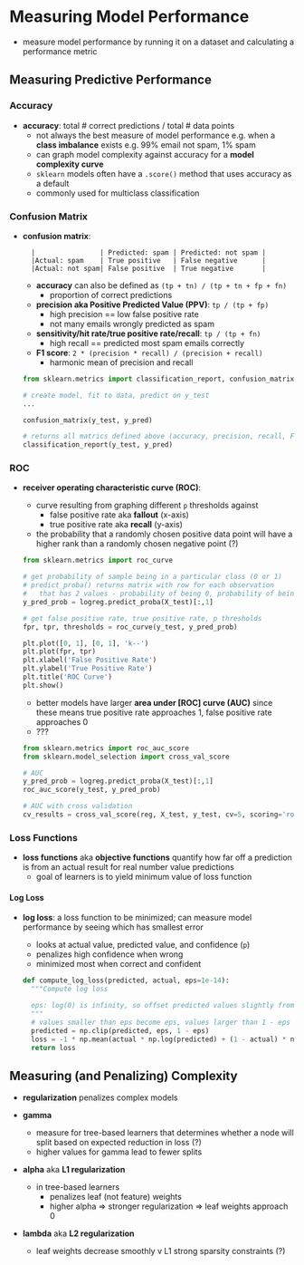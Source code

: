 # Measuring Model Performance

- measure model performance by running it on a dataset and calculating a performance metric

## Measuring Predictive Performance

### Accuracy

- **accuracy**: total # correct predictions / total # data points
    - not always the best measure of model performance e.g. when a **class imbalance** exists e.g. 99% email not spam, 1% spam
    - can graph model complexity against accuracy for a **model complexity curve**
    - `sklearn` models often have a `.score()` method that uses accuracy as a default
    - commonly used for multiclass classification

### Confusion Matrix

- **confusion matrix**:

        |                | Predicted: spam | Predicted: not spam |
        |Actual: spam    | True positive   | False negative      |
        |Actual: not spam| False positive  | True negative       |

    - **accuracy** can also be defined as `(tp + tn) / (tp + tn + fp + fn)`
        - proportion of correct predictions
    - **precision aka Positive Predicted Value (PPV)**: `tp / (tp + fp)`
        - high precision == low false positive rate
        - not many emails wrongly predicted as spam
    - **sensitivity/hit rate/true positive rate/recall**: `tp / (tp + fn)`
        - high recall == predicted most spam emails correctly
    - **F1 score**: `2 * (precision * recall) / (precision + recall)`
        - harmonic mean of precision and recall

    ```python
    from sklearn.metrics import classification_report, confusion_matrix

    # create model, fit to data, predict on y_test
    ...

    confusion_matrix(y_test, y_pred)

    # returns all matrics defined above (accuracy, precision, recall, F1-score)
    classification_report(y_test, y_pred)
    ```

### ROC

- **receiver operating characteristic curve (ROC)**:
    - curve resulting from graphing different `p` thresholds against
      - false positive rate aka **fallout** (x-axis)
      - true positive rate aka **recall** (y-axis)
    - the probability that a randomly chosen positive data point will have a higher rank than a randomly chosen negative point (?)

    ```python
    from sklearn.metrics import roc_curve

    # get probability of sample being in a particular class (0 or 1)
    # predict_proba() returns matrix with row for each observation
    #   that has 2 values - probability of being 0, probability of being 1
    y_pred_prob = logreg.predict_proba(X_test)[:,1]

    # get false positive rate, true positive rate, p thresholds
    fpr, tpr, thresholds = roc_curve(y_test, y_pred_prob)

    plt.plot([0, 1], [0, 1], 'k--')
    plt.plot(fpr, tpr)
    plt.xlabel('False Positive Rate')
    plt.ylabel('True Positive Rate')
    plt.title('ROC Curve')
    plt.show()
    ```

    - better models have larger **area under [ROC] curve (AUC)** since these means true positive rate approaches 1, false positive rate approaches 0
    - ???

    ```python
    from sklearn.metrics import roc_auc_score
    from sklearn.model_selection import cross_val_score

    # AUC
    y_pred_prob = logreg.predict_proba(X_test)[:,1]
    roc_auc_score(y_test, y_pred_prob)

    # AUC with cross validation
    cv_results = cross_val_score(reg, X_test, y_test, cv=5, scoring='roc_auc')
    ```

### Loss Functions

- **loss functions** aka **objective functions** quantify how far off a prediction is from an actual result for real number value predictions
    - goal of learners is to yield minimum value of loss function

#### Log Loss

- **log loss**: a loss function to be minimized; can measure model performance by seeing which has smallest error
    - looks at actual value, predicted value, and confidence (`p`)
    - penalizes high confidence when wrong
    - minimized most when correct and confident

    ```python
    def compute_log_loss(predicted, actual, eps=1e-14):
      """Compute log loss

      eps: log(0) is infinity, so offset predicted values slightly from 0 or 1
      """
      # values smaller than eps become eps, values larger than 1 - eps become 1 - eps
      predicted = np.clip(predicted, eps, 1 - eps)
      loss = -1 * np.mean(actual * np.log(predicted) + (1 - actual) * np.log(1-predicted))
      return loss
    ```

## Measuring (and Penalizing) Complexity

- **regularization** penalizes complex models

- **gamma**
  - measure for tree-based learners that determines whether a node will split based on expected reduction in loss (?)
  - higher values for gamma lead to fewer splits

- **alpha** aka **L1 regularization**
  - in tree-based learners
    - penalizes leaf (not feature) weights
    - higher alpha => stronger regularization => leaf weights approach 0

- **lambda** aka **L2 regularization**
  - leaf weights decrease smoothly v L1 strong sparsity constraints (?)

